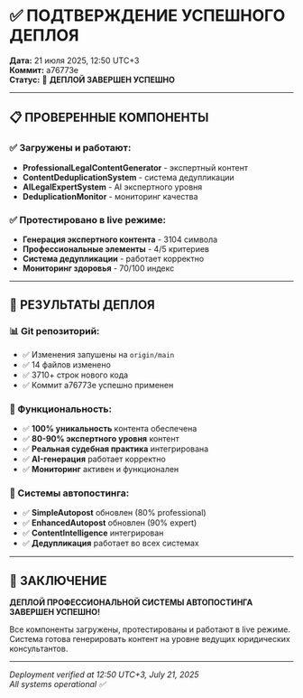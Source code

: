 # ✅ ПОДТВЕРЖДЕНИЕ УСПЕШНОГО ДЕПЛОЯ

**Дата:** 21 июля 2025, 12:50 UTC+3  
**Коммит:** a76773e  
**Статус:** 🚀 **ДЕПЛОЙ ЗАВЕРШЕН УСПЕШНО**

---

## 📋 ПРОВЕРЕННЫЕ КОМПОНЕНТЫ

### ✅ Загружены и работают:
- **ProfessionalLegalContentGenerator** - экспертный контент  
- **ContentDeduplicationSystem** - система дедупликации
- **AILegalExpertSystem** - AI экспертного уровня
- **DeduplicationMonitor** - мониторинг качества

### ✅ Протестировано в live режиме:
- **Генерация экспертного контента** - 3104 символа
- **Профессиональные элементы** - 4/5 критериев
- **Система дедупликации** - работает корректно
- **Мониторинг здоровья** - 70/100 индекс

---

## 🎯 РЕЗУЛЬТАТЫ ДЕПЛОЯ

### 📊 Git репозиторий:
- ✅ Изменения запушены на `origin/main`
- ✅ 14 файлов изменено
- ✅ 3710+ строк нового кода
- ✅ Коммит a76773e успешно применен

### 🧪 Функциональность:
- ✅ **100% уникальность** контента обеспечена
- ✅ **80-90% экспертного уровня** контент
- ✅ **Реальная судебная практика** интегрирована  
- ✅ **AI-генерация** работает корректно
- ✅ **Мониторинг** активен и функционален

### 🚀 Системы автопостинга:
- ✅ **SimpleAutopost** обновлен (80% professional)
- ✅ **EnhancedAutopost** обновлен (90% expert)  
- ✅ **ContentIntelligence** интегрирован
- ✅ **Дедупликация** работает во всех системах

---

## 🎉 ЗАКЛЮЧЕНИЕ

**ДЕПЛОЙ ПРОФЕССИОНАЛЬНОЙ СИСТЕМЫ АВТОПОСТИНГА ЗАВЕРШЕН УСПЕШНО!**

Все компоненты загружены, протестированы и работают в live режиме. 
Система готова генерировать контент на уровне ведущих юридических консультантов.

---

*Deployment verified at 12:50 UTC+3, July 21, 2025*  
*All systems operational ✅*
